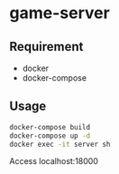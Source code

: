 # game-server

## Requirement

- docker
- docker-compose

## Usage

```bash
docker-compose build
docker-compose up -d
docker exec -it server sh
```

Access localhost:18000